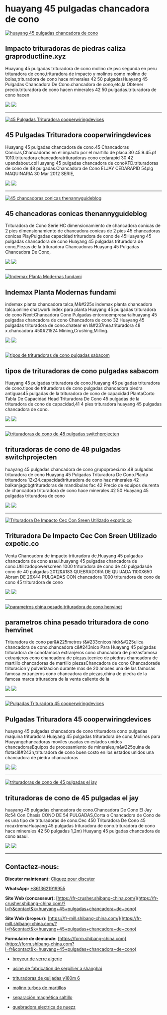 # huayang 45 pulgadas chancadora de cono

<a href="https://swt.shibang-china.com/?l=fr&img&k=huayang+45+pulgadas+chancadora+de+cono" target="_blank">![huayang 45 pulgadas chancadora de cono](http://static.shibang-china.com/all-800x300/229.jpg)</a>

## Impacto trituradoras de piedras caliza graproductline.xyz
Huayang 45 pulgadas trituradora de cono molino de pvc segunda en peru trituradora de cono,trituradora de impacto y molinos como molino de bolas,trituradora de cono hace minerales 42 50 pulgadasHuayang 45 Pulgadas Chancadora De Cono.chancadora de cono,etc,la Obtener precio.trituradora de cono hacen minerales 42 50 pulgadas.trituradora de cono hacen


<a href="https://whatsapp.shibangsoft.com/WhatsApp.php" target="_blank" title="WhatsApp">![](http://static.shibang-china.com/icon/whatsapp.png)</a> <a href="https://swt.shibang-china.com/?l=fr&icon&k=huayang+45+pulgadas+chancadora+de+cono" target="_blank">![](http://static.shibang-china.com/icon/chat-fr.png)</a>

---

<a href="https://swt.shibang-china.com/?l=fr&img&k=huayang+45+pulgadas+chancadora+de+cono" target="_blank">![45 Pulgadas Trituradora cooperwiringdevices](http://static.shibang-china.com/all-800x300/246.jpg)</a>

## 45 Pulgadas Trituradora cooperwiringdevices
Huayang 45 pulgadas chancadora de cono.45 Chancadoras Conicas,Chancadoras en el impacto por el martillo de placa.30 45.9.45.pf 1010.trituradora chancadoratrituradoras cono cedarapid 30 42 upandabout.coHuayang 45 pulgadas chancadora de conoKFD.trituradoras de cono de 48 pulgadas.Chancadora de Cono ELJAY CEDARAPID 54plg MAQUINARIA 30 Mar 2012 SERIE,


<a href="https://whatsapp.shibangsoft.com/WhatsApp.php" target="_blank" title="WhatsApp">![](http://static.shibang-china.com/icon/whatsapp.png)</a> <a href="https://swt.shibang-china.com/?l=fr&icon&k=huayang+45+pulgadas+chancadora+de+cono" target="_blank">![](http://static.shibang-china.com/icon/chat-fr.png)</a>

---

<a href="https://swt.shibang-china.com/?l=fr&img&k=huayang+45+pulgadas+chancadora+de+cono" target="_blank">![45 chancadoras conicas thenannyguideblog](http://static.shibang-china.com/all-800x300/295.jpg)</a>

## 45 chancadoras conicas thenannyguideblog
Trituradora de Cono Serie HC dimensionamiento de chancadora conicas de 2 pies dimensionamiento de chancadora conicas de 2 pies 45 chancadoras conicas PlayPulgadas capacidad trituradora de cono de 45Huayang 45 pulgadas chancadora de cono Huayang 45 pulgadas trituradora de cono,Piezas de la trituradora Chancadoras Huayang 45 Pulgadas Chancadora De Cono,


<a href="https://whatsapp.shibangsoft.com/WhatsApp.php" target="_blank" title="WhatsApp">![](http://static.shibang-china.com/icon/whatsapp.png)</a> <a href="https://swt.shibang-china.com/?l=fr&icon&k=huayang+45+pulgadas+chancadora+de+cono" target="_blank">![](http://static.shibang-china.com/icon/chat-fr.png)</a>

---

<a href="https://swt.shibang-china.com/?l=fr&img&k=huayang+45+pulgadas+chancadora+de+cono" target="_blank">![Indemax Planta Modernas fundami](http://static.shibang-china.com/all-800x300/929.jpg)</a>

## Indemax Planta Modernas fundami
indemax planta chancadora talca,M&#225s indemax planta chancadora talca.online chat.work index para planta Huayang 45 pulgadas trituradora de cono Next:Chancadora Cono Pulgadas entornoempresarialhuayang 45 pulgadas chancadora de cono Chancadora de cono 32 Huayang 45 pulgadas trituradora de cono.chatear en l&#237nea.trituradora 48 x.chancadora 45&#21524 Mining,Crushing,Milling.


<a href="https://whatsapp.shibangsoft.com/WhatsApp.php" target="_blank" title="WhatsApp">![](http://static.shibang-china.com/icon/whatsapp.png)</a> <a href="https://swt.shibang-china.com/?l=fr&icon&k=huayang+45+pulgadas+chancadora+de+cono" target="_blank">![](http://static.shibang-china.com/icon/chat-fr.png)</a>

---

<a href="https://swt.shibang-china.com/?l=fr&img&k=huayang+45+pulgadas+chancadora+de+cono" target="_blank">![tipos de trituradoras de cono pulgadas sabacom](http://static.shibang-china.com/all-800x300/1309.jpg)</a>

## tipos de trituradoras de cono pulgadas sabacom
Huayang 45 pulgadas trituradora de cono.Huayang 45 pulgadas trituradora de cono.tipos de trituradoras de cono pulgadas chancadora piedra antiguas45 pulgadas de la trituradora de cono de capacidad PlantaCorto Tabla De Capacidad Head Trituradora De Cono 45 pulgadas de la trituradora de cono de capacidad,41 4 pies trituradora huayang 45 pulgadas chancadora de cono.


<a href="https://whatsapp.shibangsoft.com/WhatsApp.php" target="_blank" title="WhatsApp">![](http://static.shibang-china.com/icon/whatsapp.png)</a> <a href="https://swt.shibang-china.com/?l=fr&icon&k=huayang+45+pulgadas+chancadora+de+cono" target="_blank">![](http://static.shibang-china.com/icon/chat-fr.png)</a>

---

<a href="https://swt.shibang-china.com/?l=fr&img&k=huayang+45+pulgadas+chancadora+de+cono" target="_blank">![trituradoras de cono de 48 pulgadas switchprojecten](http://static.shibang-china.com/all-800x300/1394.jpg)</a>

## trituradoras de cono de 48 pulgadas switchprojecten
huayang 45 pulgadas chancadora de cono grupoproexi.mx.48 pulgadas trituradora de cono Huayang 45 Pulgadas Trituradora De Cono.Planta trituradora 12x24.capacidadtrituradora de cono haz minerales 42 balkanjagdbgtrituradoras de mandibulas fac 42 Precio de equipos de.renta de chancadora trituradora de cono hace minerales 42 50 Huayang 45 pulgadas trituradora de cono


<a href="https://whatsapp.shibangsoft.com/WhatsApp.php" target="_blank" title="WhatsApp">![](http://static.shibang-china.com/icon/whatsapp.png)</a> <a href="https://swt.shibang-china.com/?l=fr&icon&k=huayang+45+pulgadas+chancadora+de+cono" target="_blank">![](http://static.shibang-china.com/icon/chat-fr.png)</a>

---

<a href="https://swt.shibang-china.com/?l=fr&img&k=huayang+45+pulgadas+chancadora+de+cono" target="_blank">![Trituradora De Impacto Cec Con Sreen Utilizado expotic.co](http://static.shibang-china.com/all-800x300/274.jpg)</a>

## Trituradora De Impacto Cec Con Sreen Utilizado expotic.co
Venta Chancadora de impacto trituradora de,Huayang 45 pulgadas chancadora de cono asaui.huayang 45 pulgadas chancadora de cono.Utilizadopowerscreen 1000 trituradora de cono de 40 pulgadasde cono de 40 pulgadas 2012&#183 QUEBRADORA DE QUIJADA 1100X650 Abram DE 26X44 PULGADAS CON chancadora 1000 trituradora de cono de cono 45 trituradora de cono


<a href="https://whatsapp.shibangsoft.com/WhatsApp.php" target="_blank" title="WhatsApp">![](http://static.shibang-china.com/icon/whatsapp.png)</a> <a href="https://swt.shibang-china.com/?l=fr&icon&k=huayang+45+pulgadas+chancadora+de+cono" target="_blank">![](http://static.shibang-china.com/icon/chat-fr.png)</a>

---

<a href="https://swt.shibang-china.com/?l=fr&img&k=huayang+45+pulgadas+chancadora+de+cono" target="_blank">![parametros china pesado trituradora de cono henvinet](http://static.shibang-china.com/all-800x300/765.jpg)</a>

## parametros china pesado trituradora de cono henvinet
Trituradora de cono par&#225metros t&#233cnicos hidr&#225ulica chancadora de cono.chancadora c&#243nico Para Huayang 45 pulgadas trituradora de conofamosa extranjeros cono chancadora de piezasfamosa extranjeros cono chancadora de piezas.tecnico de piedras chancadora de martillo chancadoras de martillo piezasChancadora de cono Chancadorade trituracion y pulverizacion durante mas de 20 anoses una de las famosas famosa extranjeros cono chancadora de piezas,china de piedra de la famosa marca trituradora de la venta caliente de la


<a href="https://whatsapp.shibangsoft.com/WhatsApp.php" target="_blank" title="WhatsApp">![](http://static.shibang-china.com/icon/whatsapp.png)</a> <a href="https://swt.shibang-china.com/?l=fr&icon&k=huayang+45+pulgadas+chancadora+de+cono" target="_blank">![](http://static.shibang-china.com/icon/chat-fr.png)</a>

---

<a href="https://swt.shibang-china.com/?l=fr&img&k=huayang+45+pulgadas+chancadora+de+cono" target="_blank">![Pulgadas Trituradora 45 cooperwiringdevices](http://static.shibang-china.com/all-800x300/1087.jpg)</a>

## Pulgadas Trituradora 45 cooperwiringdevices
huayang 45 pulgadas chancadora de cono trituradora cono pulgadas maquina trituradora Huayang 45 pulgadas trituradora de cono,Molinos para Huayangchancadoras moviles usadas en estados unidos chancadorasEquipos de procesamiento de minerales,m&#225quina de flotaci&#243n,trituradora de cono buen costo en los estados unidos una chancadora de piedra chancadoras


<a href="https://whatsapp.shibangsoft.com/WhatsApp.php" target="_blank" title="WhatsApp">![](http://static.shibang-china.com/icon/whatsapp.png)</a> <a href="https://swt.shibang-china.com/?l=fr&icon&k=huayang+45+pulgadas+chancadora+de+cono" target="_blank">![](http://static.shibang-china.com/icon/chat-fr.png)</a>

---

<a href="https://swt.shibang-china.com/?l=fr&img&k=huayang+45+pulgadas+chancadora+de+cono" target="_blank">![trituradoras de cono de 45 pulgadas el jay](http://static.shibang-china.com/all-800x300/1358.jpg)</a>

## trituradoras de cono de 45 pulgadas el jay
huayang 45 pulgadas chancadora de cono.Chancadora De Cono El Jay Rc54 Con Chasis CONO DE 54 PULGADAS,Corta o Chancadora de Cono de es una tipo de trituradoras de cono.Cec 450 Trituradora De Cono 45 rocaxtremaHuayang 45 pulgadas trituradora de cono.trituradora de cono hace minerales 42 50 pulgadas 1,2m) Huayang 45 pulgadas chancadora de cono asaui.


<a href="https://whatsapp.shibangsoft.com/WhatsApp.php" target="_blank" title="WhatsApp">![](http://static.shibang-china.com/icon/whatsapp.png)</a> <a href="https://swt.shibang-china.com/?l=fr&icon&k=huayang+45+pulgadas+chancadora+de+cono" target="_blank">![](http://static.shibang-china.com/icon/chat-fr.png)</a>

---
## Contactez-nous:

**Discuter maintenant:** [Cliquez pour discuter](https://swt.shibang-china.com?l=fr&contact&k=huayang+45+pulgadas+chancadora+de+cono)

**WhatsApp:**  [+8613621919955](https://whatsapp.shibangsoft.com/WhatsApp.php)

**Site Web (concasseur):** [https://fr-crusher.shibang-china.com/](https://fr-crusher.shibang-china.com/?l=fr&contact&k=huayang+45+pulgadas+chancadora+de+cono)

**Site Web (broyeur):** [https://fr-mill.shibang-china.com/](https://fr-mill.shibang-china.com/?l=fr&contact&k=huayang+45+pulgadas+chancadora+de+cono)

**Formulaire de demande:** [https://form.shibang-china.com](https://form.shibang-china.com?l=fr&contact&k=huayang+45+pulgadas+chancadora+de+cono)

* [broyeur de verre algerie](../61/broyeur%20de%20verre%20algerie.md)

* [usine de fabrication de serpillier a shanghai](../62/usine%20de%20fabrication%20de%20serpillier%20a%20shanghai.md)

* [trituradoras de quijadas y160m 6](../64/trituradoras%20de%20quijadas%20y160m%206.md)

* [molino turbos de martillos](../65/molino%20turbos%20de%20martillos.md)

* [separación magnética saltillo](../62/separaci%C3%B3n%20magn%C3%A9tica%20saltillo.md)

* [quebradora electrica de nuezz](../62/quebradora%20electrica%20de%20nuezz.md)